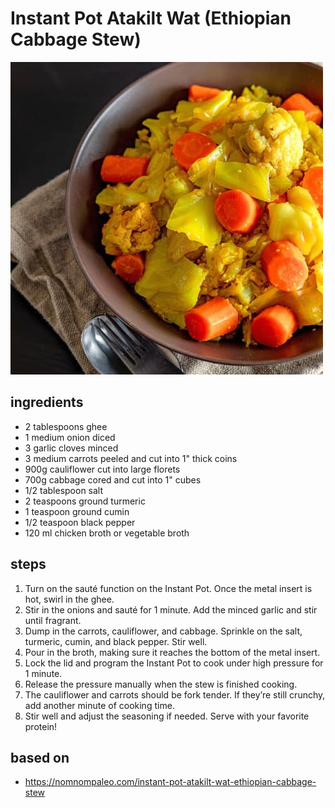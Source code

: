 # Instant Pot Atakilt Wat (Ethiopian Cabbage Stew)

![Instant Pot Atakilt Wat (Ethiopian Cabbage Stew)](images/instant-pot-atakilt-wat.jpg)

## ingredients

- 2 tablespoons ghee
- 1 medium onion diced
- 3 garlic cloves minced
- 3 medium carrots peeled and cut into 1" thick coins
- 900g cauliflower cut into large florets
- 700g cabbage cored and cut into 1" cubes
- 1/2 tablespoon salt
- 2 teaspoons ground turmeric
- 1 teaspoon ground cumin
- 1/2 teaspoon black pepper
- 120 ml chicken broth or vegetable broth

## steps

1. Turn on the sauté function on the Instant Pot. Once the metal insert is hot, swirl in the ghee.
2. Stir in the onions and sauté for 1 minute. Add the minced garlic and stir until fragrant.
3. Dump in the carrots, cauliflower, and cabbage. Sprinkle on the salt, turmeric, cumin, and black pepper. Stir well.
4. Pour in the broth, making sure it reaches the bottom of the metal insert.
5. Lock the lid and program the Instant Pot to cook under high pressure for 1 minute.
6. Release the pressure manually when the stew is finished cooking.
7. The cauliflower and carrots should be fork tender. If they’re still crunchy, add another minute of cooking time.
8. Stir well and adjust the seasoning if needed. Serve with your favorite protein!

## based on

- https://nomnompaleo.com/instant-pot-atakilt-wat-ethiopian-cabbage-stew
